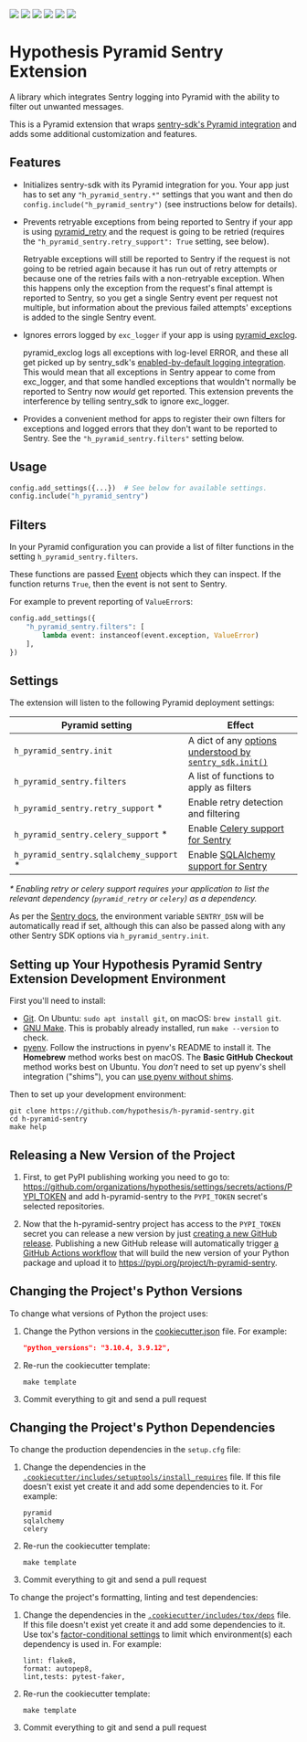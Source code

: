 <a href="https://github.com/hypothesis/h-pyramid-sentry/actions/workflows/ci.yml?query=branch%3Amain"><img src="https://img.shields.io/github/actions/workflow/status/hypothesis/h-pyramid-sentry/ci.yml?branch=main"></a>
<a href="https://pypi.org/project/h-pyramid-sentry"><img src="https://img.shields.io/pypi/v/h-pyramid-sentry"></a>
<a><img src="https://img.shields.io/badge/python-3.12 | 3.11 | 3.10 | 3.9-success"></a>
<a href="https://github.com/hypothesis/h-pyramid-sentry/blob/main/LICENSE"><img src="https://img.shields.io/badge/license-BSD--2--Clause-success"></a>
<a href="https://github.com/hypothesis/cookiecutters/tree/main/pypackage"><img src="https://img.shields.io/badge/cookiecutter-pypackage-success"></a>
<a href="https://black.readthedocs.io/en/stable/"><img src="https://img.shields.io/badge/code%20style-black-000000"></a>

# Hypothesis Pyramid Sentry Extension

A library which integrates Sentry logging into Pyramid with the ability to filter out unwanted messages.

This is a Pyramid extension that wraps
[sentry-sdk's Pyramid integration](https://docs.sentry.io/platforms/python/pyramid/)
and adds some additional customization and features.

Features
--------

* Initializes sentry-sdk with its Pyramid integration for you.
  Your app just has to set any `"h_pyramid_sentry.*"` settings that you want
  and then do `config.include("h_pyramid_sentry")` (see instructions below for details).

* Prevents retryable exceptions from being reported to Sentry if your app is using
  [pyramid_retry](http://docs.pylonsproject.org/projects/pyramid-retry/en/latest/)
  and the request is going to be retried
  (requires the `"h_pyramid_sentry.retry_support": True` setting, see below).

  Retryable exceptions will still be reported to Sentry if the request is not
  going to be retried again because it has run out of retry attempts or because
  one of the retries fails with a non-retryable exception. When this happens
  only the exception from the request's final attempt is reported to Sentry, so
  you get a single Sentry event per request not multiple, but information about
  the previous failed attempts' exceptions is added to the single Sentry event.

* Ignores errors logged by `exc_logger` if your app is using
  [pyramid_exclog](https://docs.pylonsproject.org/projects/pyramid_exclog/en/latest/).

  pyramid_exclog logs all exceptions with log-level ERROR, and these all
  get picked up by sentry_sdk's [enabled-by-default logging integration](https://docs.sentry.io/platforms/python/logging/).
  This would mean that all exceptions in Sentry appear to come from
  exc_logger, and that some handled exceptions that wouldn't normally be
  reported to Sentry now _would_ get reported. This extension prevents the
  interference by telling sentry_sdk to ignore exc_logger.

* Provides a convenient method for apps to register their own filters for
  exceptions and logged errors that they don't want to be reported to Sentry.
  See the `"h_pyramid_sentry.filters"` setting below.

Usage
-----

```python
config.add_settings({...})  # See below for available settings.
config.include("h_pyramid_sentry")
```

Filters
-------

In your Pyramid configuration you can provide a list of filter functions in the
setting `h_pyramid_sentry.filters`.

These functions are passed [Event](h_pyramid_sentry/event.py) objects which
they can inspect. If the function returns `True`, then the event is not sent to
Sentry.

For example to prevent reporting of `ValueError`s:

```python
config.add_settings({
    "h_pyramid_sentry.filters": [
        lambda event: instanceof(event.exception, ValueError)
    ],
})
```

Settings
--------

The extension will listen to the following Pyramid deployment settings:

| Pyramid setting        | Effect |
|------------------------|---------------|
| `h_pyramid_sentry.init` | A dict of any [options understood by `sentry_sdk.init()`](https://docs.sentry.io/error-reporting/configuration/?platform=javascript#common-options) |
| `h_pyramid_sentry.filters` | A list of functions to apply as filters |
| `h_pyramid_sentry.retry_support` *| Enable retry detection and filtering|
| `h_pyramid_sentry.celery_support` *| Enable [Celery support for Sentry](https://docs.sentry.io/platforms/python/celery/) |
| `h_pyramid_sentry.sqlalchemy_support` *| Enable [SQLAlchemy support for Sentry](https://docs.sentry.io/platforms/python/sqlalchemy/) |

_* Enabling retry or celery support requires your application to list the relevant dependency (`pyramid_retry` or `celery`) as a dependency._ 

As per the [Sentry docs](https://docs.sentry.io/error-reporting/configuration/?platform=python#dsn), the
environment variable `SENTRY_DSN` will be automatically read if set, although this can
also be passed along with any other Sentry SDK options via `h_pyramid_sentry.init`.

## Setting up Your Hypothesis Pyramid Sentry Extension Development Environment

First you'll need to install:

* [Git](https://git-scm.com/).
  On Ubuntu: `sudo apt install git`, on macOS: `brew install git`.
* [GNU Make](https://www.gnu.org/software/make/).
  This is probably already installed, run `make --version` to check.
* [pyenv](https://github.com/pyenv/pyenv).
  Follow the instructions in pyenv's README to install it.
  The **Homebrew** method works best on macOS.
  The **Basic GitHub Checkout** method works best on Ubuntu.
  You _don't_ need to set up pyenv's shell integration ("shims"), you can
  [use pyenv without shims](https://github.com/pyenv/pyenv#using-pyenv-without-shims).

Then to set up your development environment:

```terminal
git clone https://github.com/hypothesis/h-pyramid-sentry.git
cd h-pyramid-sentry
make help
```

## Releasing a New Version of the Project

1. First, to get PyPI publishing working you need to go to:
   <https://github.com/organizations/hypothesis/settings/secrets/actions/PYPI_TOKEN>
   and add h-pyramid-sentry to the `PYPI_TOKEN` secret's selected
   repositories.

2. Now that the h-pyramid-sentry project has access to the `PYPI_TOKEN` secret
   you can release a new version by just [creating a new GitHub release](https://docs.github.com/en/repositories/releasing-projects-on-github/managing-releases-in-a-repository).
   Publishing a new GitHub release will automatically trigger
   [a GitHub Actions workflow](.github/workflows/pypi.yml)
   that will build the new version of your Python package and upload it to
   <https://pypi.org/project/h-pyramid-sentry>.

## Changing the Project's Python Versions

To change what versions of Python the project uses:

1. Change the Python versions in the
   [cookiecutter.json](.cookiecutter/cookiecutter.json) file. For example:

   ```json
   "python_versions": "3.10.4, 3.9.12",
   ```

2. Re-run the cookiecutter template:

   ```terminal
   make template
   ```

3. Commit everything to git and send a pull request

## Changing the Project's Python Dependencies

To change the production dependencies in the `setup.cfg` file:

1. Change the dependencies in the [`.cookiecutter/includes/setuptools/install_requires`](.cookiecutter/includes/setuptools/install_requires) file.
   If this file doesn't exist yet create it and add some dependencies to it.
   For example:

   ```
   pyramid
   sqlalchemy
   celery
   ```

2. Re-run the cookiecutter template:

   ```terminal
   make template
   ```

3. Commit everything to git and send a pull request

To change the project's formatting, linting and test dependencies:

1. Change the dependencies in the [`.cookiecutter/includes/tox/deps`](.cookiecutter/includes/tox/deps) file.
   If this file doesn't exist yet create it and add some dependencies to it.
   Use tox's [factor-conditional settings](https://tox.wiki/en/latest/config.html#factors-and-factor-conditional-settings)
   to limit which environment(s) each dependency is used in.
   For example:

   ```
   lint: flake8,
   format: autopep8,
   lint,tests: pytest-faker,
   ```

2. Re-run the cookiecutter template:

   ```terminal
   make template
   ```

3. Commit everything to git and send a pull request
